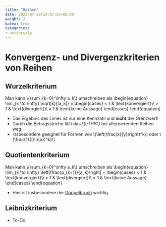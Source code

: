 ```yaml
---
title: "Reihen"
date: 2023-07-26T14:47:55+02:00
weight: 2
katex: true
categories:
- university
---
```


# Konvergenz- und Divergenzkriterien von Reihen

## Wurzelkriterium

Man kann \\(\sum_{k=0}^\infty a_k\\) umschreiben als
\begin{equation}
\lim_{k \to \infty} \sqrt[k]{|a_k|} =
\begin{cases}
< 1 & \text{konvergiert}\\\ > 1 & \text{divergiert}\\\ = 1 & \text{keine Aussage}
\end{cases}
\end{equation}

- Das Ergebnis des Limes ist nur eine Kennzahl und **nicht** der Grenzwert!
- Durch die Betragsstriche fällt das \\((-1)^K\\) bei alternierenden Reihen weg.
- Insbesondere geeignet für Formen wie \\(\left(\frac{x}{y}\right)^k\\) oder \\(\frac{1}{(\ln{x})^k}\\)

## Quotientenkriterium

Man kann \\(\sum_{k=0}^\infty a_k\\) umschreiben als
\begin{equation}
\lim_{k \to \infty} \left|\frac{a_{k+1}}{a_k}\right| =
\begin{cases}
< 1 & \text{konvergiert}\\\ > 1 & \text{divergiert}\\\ = 1 & \text{keine Aussage}
\end{cases}
\end{equation}

- Hier ist insbesondere der [Doppelbruch](#Doppelbruch) wichtig.

## Leibnizkriterium

- To-Do